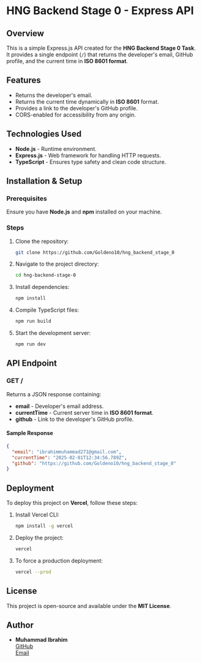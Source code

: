 # HNG Backend Stage 0 - Express API

## Overview

This is a simple Express.js API created for the **HNG Backend Stage 0 Task**. It provides a single endpoint (`/`) that returns the developer's email, GitHub profile, and the current time in **ISO 8601 format**.

## Features

- Returns the developer's email.
- Returns the current time dynamically in **ISO 8601** format.
- Provides a link to the developer's GitHub profile.
- CORS-enabled for accessibility from any origin.

## Technologies Used

- **Node.js** - Runtime environment.
- **Express.js** - Web framework for handling HTTP requests.
- **TypeScript** - Ensures type safety and clean code structure.

## Installation & Setup

### Prerequisites

Ensure you have **Node.js** and **npm** installed on your machine.

### Steps

1. Clone the repository:
   ```sh
   git clone https://github.com/Goldeno10/hng_backend_stage_0
   ```
2. Navigate to the project directory:
   ```sh
   cd hng-backend-stage-0
   ```
3. Install dependencies:
   ```sh
   npm install
   ```
4. Compile TypeScript files:
   ```sh
   npm run build
   ```
5. Start the development server:
   ```sh
   npm run dev
   ```

## API Endpoint

### GET /

Returns a JSON response containing:

- **email** - Developer's email address.
- **currentTime** - Current server time in **ISO 8601 format**.
- **github** - Link to the developer's GitHub profile.

#### Sample Response

```json
{
  "email": "ibrahimmuhammad271@gmail.com",
  "currentTime": "2025-02-01T12:34:56.789Z",
  "github": "https://github.com/Goldeno10/hng_backend_stage_0"
}
```

## Deployment

To deploy this project on **Vercel**, follow these steps:

1. Install Vercel CLI:
   ```sh
   npm install -g vercel
   ```
2. Deploy the project:
   ```sh
   vercel
   ```
3. To force a production deployment:
   ```sh
   vercel --prod
   ```

## License

This project is open-source and available under the **MIT License**.

## Author

- **Muhammad Ibrahim**  
  [GitHub](https://github.com/Goldeno10)  
  [Email](mailto:ibrahimmuhammad271@gmail.com)
